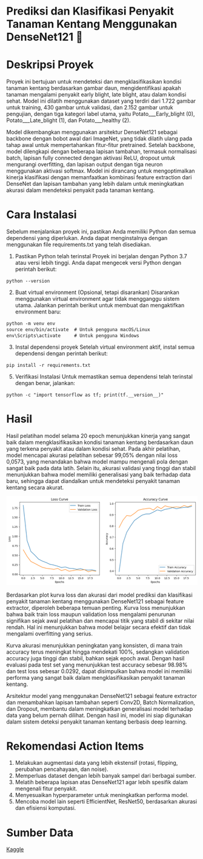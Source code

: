 # Prediksi dan Klasifikasi Penyakit Tanaman Kentang Menggunakan DenseNet121 🍂

# Deskripsi Proyek
Proyek ini bertujuan untuk mendeteksi dan mengklasifikasikan kondisi tanaman kentang berdasarkan gambar daun, mengidentifikasi apakah tanaman mengalami penyakit early blight, late blight, atau dalam kondisi sehat. Model ini dilatih menggunakan dataset yang terdiri dari 1.722 gambar untuk training, 430 gambar untuk validasi, dan 2.152 gambar untuk pengujian, dengan tiga kategori label utama, yaitu Potato___Early_blight (0), Potato___Late_blight (1), dan Potato___healthy (2).

Model dikembangkan menggunakan arsitektur DenseNet121 sebagai backbone dengan bobot awal dari ImageNet, yang tidak dilatih ulang pada tahap awal untuk mempertahankan fitur-fitur pretrained. Setelah backbone, model dilengkapi dengan beberapa lapisan tambahan, termasuk normalisasi batch, lapisan fully connected dengan aktivasi ReLU, dropout untuk mengurangi overfitting, dan lapisan output dengan tiga neuron menggunakan aktivasi softmax. Model ini dirancang untuk mengoptimalkan kinerja klasifikasi dengan memanfaatkan kombinasi feature extraction dari DenseNet dan lapisan tambahan yang lebih dalam untuk meningkatkan akurasi dalam mendeteksi penyakit pada tanaman kentang.

# Cara Instalasi
Sebelum menjalankan proyek ini, pastikan Anda memiliki Python dan semua dependensi yang diperlukan. Anda dapat menginstalnya dengan menggunakan file requirements.txt yang telah disediakan.
1. Pastikan Python telah terinstal
Proyek ini berjalan dengan Python 3.7 atau versi lebih tinggi. Anda dapat mengecek versi Python dengan perintah berikut:
```
python --version
```
2. Buat virtual environment (Opsional, tetapi disarankan)
Disarankan menggunakan virtual environment agar tidak mengganggu sistem utama. Jalankan perintah berikut untuk membuat dan mengaktifkan environment baru:
```
python -m venv env
source env/bin/activate  # Untuk pengguna macOS/Linux
env\Scripts\activate     # Untuk pengguna Windows
```
3. Instal dependensi proyek
Setelah virtual environment aktif, instal semua dependensi dengan perintah berikut:
```
pip install -r requirements.txt
```
5. Verifikasi Instalasi
Untuk memastikan semua dependensi telah terinstal dengan benar, jalankan:
```
python -c "import tensorflow as tf; print(tf.__version__)"
```

# Hasil

Hasil pelatihan model selama 20 epoch menunjukkan kinerja yang sangat baik dalam mengklasifikasikan kondisi tanaman kentang berdasarkan daun yang terkena penyakit atau dalam kondisi sehat. Pada akhir pelatihan, model mencapai akurasi pelatihan sebesar 99,05% dengan nilai loss 0,0573, yang menandakan bahwa model mampu mengenali pola dengan sangat baik pada data latih. Selain itu, akurasi validasi yang tinggi dan stabil menunjukkan bahwa model memiliki generalisasi yang baik terhadap data baru, sehingga dapat diandalkan untuk mendeteksi penyakit tanaman kentang secara akurat.

![Plot Akurasi](https://github.com/adstika20/Image-Classification/blob/main/download.png)

Berdasarkan plot kurva loss dan akurasi dari model prediksi dan klasifikasi penyakit tanaman kentang menggunakan DenseNet121 sebagai feature extractor, diperoleh beberapa temuan penting. Kurva loss menunjukkan bahwa baik train loss maupun validation loss mengalami penurunan signifikan sejak awal pelatihan dan mencapai titik yang stabil di sekitar nilai rendah. Hal ini menunjukkan bahwa model belajar secara efektif dan tidak mengalami overfitting yang serius.

Kurva akurasi menunjukkan peningkatan yang konsisten, di mana train accuracy terus meningkat hingga mendekati 100%, sedangkan validation accuracy juga tinggi dan stabil, bahkan sejak epoch awal. Dengan hasil evaluasi pada test set yang menunjukkan test accuracy sebesar 98.98% dan test loss sebesar 0.0292, dapat disimpulkan bahwa model ini memiliki performa yang sangat baik dalam mengklasifikasikan penyakit tanaman kentang.

Arsitektur model yang menggunakan DenseNet121 sebagai feature extractor dan menambahkan lapisan tambahan seperti Conv2D, Batch Normalization, dan Dropout, membantu dalam meningkatkan generalisasi model terhadap data yang belum pernah dilihat. Dengan hasil ini, model ini siap digunakan dalam sistem deteksi penyakit tanaman kentang berbasis deep learning.

# Rekomendasi Action Items

1. Melakukan augmentasi data yang lebih ekstensif (rotasi, flipping, perubahan pencahayaan, dan noise).
2. Memperluas dataset dengan lebih banyak sampel dari berbagai sumber.
3. Melatih beberapa lapisan atas DenseNet121 agar lebih spesifik dalam mengenali fitur penyakit.
4. Menyesuaikan hyperparameter untuk meningkatkan performa model.
5. Mencoba model lain seperti EfficientNet, ResNet50, berdasarkan akurasi dan efisiensi komputasi.

# Sumber Data 
[Kaggle](https://www.kaggle.com/datasets/hafiznouman786/potato-plant-diseases-data/data)



